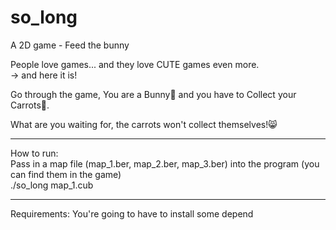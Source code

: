 # so_long
A 2D game - Feed the bunny

People love games... and they love CUTE games even more.  
-> and here it is!  

Go through the game, You are a Bunny🐰 and you have to Collect your Carrots🥕.  

What are you waiting for, the carrots won't collect themselves!😸  

*********************************************************************************
How to run:  
Pass in a map file (map_1.ber, map_2.ber, map_3.ber) into the program (you can find them in the game)  
./so_long map_1.cub  

*********************************************************************************
Requirements:
You're going to have to install some depend
